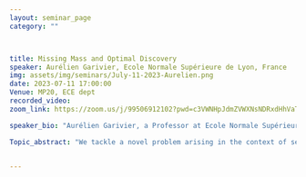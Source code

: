 ```yaml
---
layout: seminar_page
category: ""



title: Missing Mass and Optimal Discovery
speaker: Aurélien Garivier, Ecole Normale Supérieure de Lyon, France
img: assets/img/seminars/July-11-2023-Aurelien.png
date: 2023-07-11 17:00:00 
Venue: MP20, ECE dept
recorded_video: 
zoom_link: https://zoom.us/j/99506912102?pwd=c3VWNHpJdmZVWXNsNDRxdHhVaTBuZz09

speaker_bio: "Aurélien Garivier, a Professor at Ecole Normale Supérieure de Lyon in France, works in the realm of stochastic and statistical modeling, approaching the subject from diverse perspectives. With a Ph.D. in Information Theory, his research has primarily focused on Machine Learning, with a particular emphasis on reinforcement learning. Garivier's most influential contributions pertain to the field of bandit models. His research interests extend beyond this domain and encompass Markov models, perfect simulation, and the optimization of stochastic functions, among others. Notably, he has recently delved into the areas of differential privacy and risk-aware reinforcement learning. "

Topic_abstract: "We tackle a novel problem arising in the context of security analysis in power systems, which we refer to as "optimal discovery with probabilistic expert advice." To address this challenge, we propose an algorithm that leverages the optimistic paradigm and utilizes the Good-Turing missing mass estimator. Through rigorous analysis, we establish two distinct regret bounds to evaluate the performance of this algorithm, imposing only weak assumptions on the probabilistic experts. Furthermore, by imposing more stringent assumptions, we demonstrate a macroscopic optimality result by comparing the algorithm against both an oracle strategy and uniform sampling. To support our theoretical findings, we supplement our study with numerical experiments, which provide concrete illustrations of the algorithm's performance and its alignment with the established theoretical framework."


---
```

